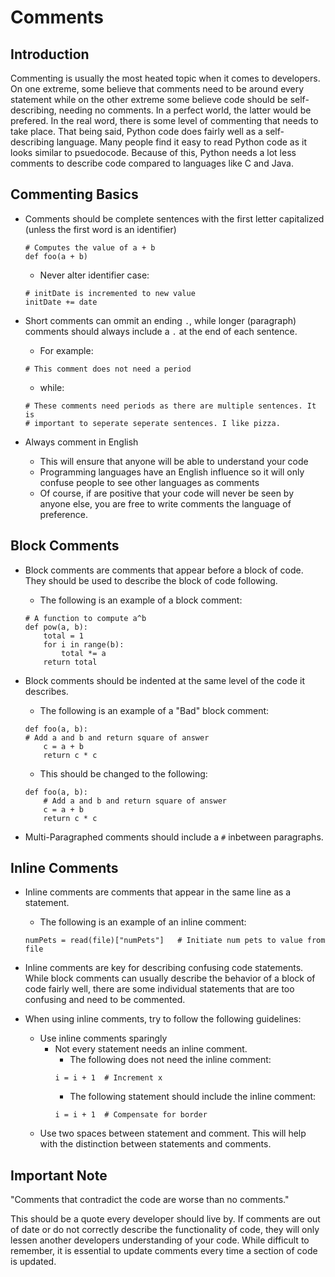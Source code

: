 # Comments

## Introduction
Commenting is usually the most heated topic when it comes to developers. On one extreme, some believe that comments need to be around every statement while on the other extreme some believe code should be self-describing, needing no comments. In a perfect world, the latter would be prefered. In the real word, there is some level of commenting that needs to take place. That being said, Python code does fairly well as a self-describing language. Many people find it easy to read Python code as it looks similar to psuedocode. Because of this, Python needs a lot less comments to describe code compared to languages like C and Java.

## Commenting Basics

- Comments should be complete sentences with the first letter capitalized (unless the first word is an identifier)
	```
	# Computes the value of a + b
	def foo(a + b)
	```
	- Never alter identifier case:
	```
	# initDate is incremented to new value
	initDate += date
	```

- Short comments can ommit an ending `.`, while longer (paragraph) comments should always include a `.` at the end of each sentence.

	- For example:
	```
	# This comment does not need a period
	```
	- while:
	```
	# These comments need periods as there are multiple sentences. It is 
	# important to seperate seperate sentences. I like pizza.
	```

- Always comment in English
	- This will ensure that anyone will be able to understand your code
	- Programming languages have an English influence so it will only confuse people to see other languages as comments
	- Of course, if are positive that your code will never be seen by anyone else, you are free to write comments the language of preference.

## Block Comments
- Block comments are comments that appear before a block of code. They should be used to describe the block of code following. 

	- The following is an example of a block comment:
	```
	# A function to compute a^b
	def pow(a, b):
		total = 1
		for i in range(b):
			total *= a
		return total
	```

- Block comments should be indented at the same level of the code it describes.
	- The following is an example of a "Bad" block comment:
	```
	def foo(a, b):
	# Add a and b and return square of answer
		c = a + b
		return c * c
	```
	- This should be changed to the following:
	```
	def foo(a, b):
		# Add a and b and return square of answer
		c = a + b
		return c * c
	```

- Multi-Paragraphed comments should include a `#` inbetween paragraphs.


## Inline Comments
- Inline comments are comments that appear in the same line as a statement. 
	- The following is an example of an inline comment:
	```
	numPets = read(file)["numPets"]   # Initiate num pets to value from file
	```
- Inline comments are key for describing confusing code statements. While block comments can usually describe the behavior of a block of code fairly well, there are some individual statements that are too confusing and need to be commented. 

- When using inline comments, try to follow the following guidelines:
	- Use inline comments sparingly
		- Not every statement needs an inline comment.
			- The following does not need the inline comment:
			```
			i = i + 1  # Increment x
			```
			- The following statement should include the inline comment:
			```
			i = i + 1  # Compensate for border
			```
	- Use two spaces between statement and comment. This will help with the distinction between statements and comments.

## Important Note
"Comments that contradict the code are worse than no comments."

This should be a quote every developer should live by. If comments are out of date or do not correctly describe the functionality of code, they will only lessen another developers understanding of your code. While difficult to remember, it is essential to update comments every time a section of code is updated.





